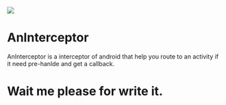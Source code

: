 [![](https://jitpack.io/v/parcool/AnInterceptor.svg)](https://jitpack.io/#parcool/AnInterceptor)
# AnInterceptor
AnInterceptor is a interceptor of android that help you route to an activity if it need pre-hanlde and get a callback.

# Wait me please for write it.
